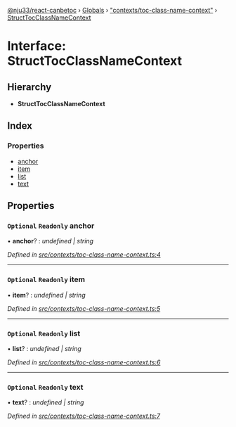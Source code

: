 [@nju33/react-canbetoc](../README.md) › [Globals](../globals.md) › ["contexts/toc-class-name-context"](../modules/_contexts_toc_class_name_context_.md) › [StructTocClassNameContext](_contexts_toc_class_name_context_.structtocclassnamecontext.md)

# Interface: StructTocClassNameContext

## Hierarchy

* **StructTocClassNameContext**

## Index

### Properties

* [anchor](_contexts_toc_class_name_context_.structtocclassnamecontext.md#optional-readonly-anchor)
* [item](_contexts_toc_class_name_context_.structtocclassnamecontext.md#optional-readonly-item)
* [list](_contexts_toc_class_name_context_.structtocclassnamecontext.md#optional-readonly-list)
* [text](_contexts_toc_class_name_context_.structtocclassnamecontext.md#optional-readonly-text)

## Properties

### `Optional` `Readonly` anchor

• **anchor**? : *undefined | string*

*Defined in [src/contexts/toc-class-name-context.ts:4](https://github.com/nju33/react-canbetoc/blob/118b6f6/src/contexts/toc-class-name-context.ts#L4)*

___

### `Optional` `Readonly` item

• **item**? : *undefined | string*

*Defined in [src/contexts/toc-class-name-context.ts:5](https://github.com/nju33/react-canbetoc/blob/118b6f6/src/contexts/toc-class-name-context.ts#L5)*

___

### `Optional` `Readonly` list

• **list**? : *undefined | string*

*Defined in [src/contexts/toc-class-name-context.ts:6](https://github.com/nju33/react-canbetoc/blob/118b6f6/src/contexts/toc-class-name-context.ts#L6)*

___

### `Optional` `Readonly` text

• **text**? : *undefined | string*

*Defined in [src/contexts/toc-class-name-context.ts:7](https://github.com/nju33/react-canbetoc/blob/118b6f6/src/contexts/toc-class-name-context.ts#L7)*
